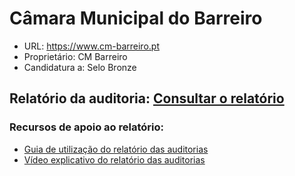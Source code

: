 # Câmara Municipal do Barreiro
- URL: https://www.cm-barreiro.pt
- Proprietário: CM Barreiro
- Candidatura a: Selo Bronze

## Relatório da auditoria: [Consultar o relatório](https://unidade-acesso.github.io/report_002/reporte_report_002.html)

### Recursos de apoio ao relatório:
- [Guia de utilização do relatório das auditorias](https://unidade-acesso.github.io/reports/guia-utilizacao-relatorio-auditoria.html)
- [Vídeo explicativo do relatório das auditorias](https://unidade-acesso.github.io/reports/guia-utilizacao-relatorio-auditoria.html)
